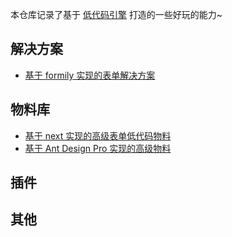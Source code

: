 本仓库记录了基于 [低代码引擎](https://github.com/alibaba/lowcode-engine) 打造的一些好玩的能力~

## 解决方案

- [基于 formily 实现的表单解决方案](https://github.com/seada-low-code/lowcode-ecology/tree/main/packages/formily-materials)

## 物料库

- [基于 next 实现的高级表单低代码物料](https://github.com/Dogtiti/next-pro-lowcode-materials)
- [基于 Ant Design Pro 实现的高级物料](https://github.com/seada-low-code/lowcode-ecology/tree/main/packages/antd-materials)

## 插件

## 其他
